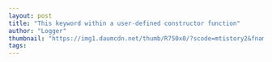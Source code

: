 ```yaml
---
layout: post
title: "This keyword within a user-defined constructor function"
author: "Logger"
thumbnail: "https://img1.daumcdn.net/thumb/R750x0/?scode=mtistory2&fname=https%3A%2F%2Ft1.daumcdn.net%2Fcfile%2Ftistory%2F2338143B57F2EEB50D"
tags: 
---
```

